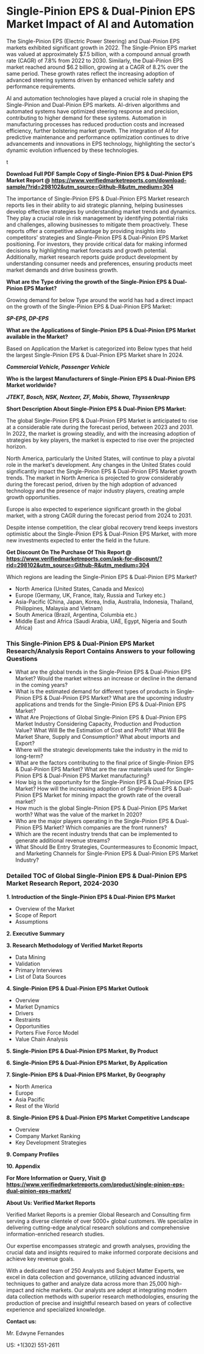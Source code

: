 <meta name="title" content="Global Single-Pinion EPS & Dual-Pinion EPS Market Impact of AI and Automation"><meta name="description" content="The Single-Pinion EPS (Electric Power Steering) and Dual-Pinion EPS markets exhibited significant growth in 2022. The Single-Pinion EPS market was valued at approximat"><meta name="title" content="Single-Pinion EPS & Dual-Pinion EPS Market Size, Share, Scope, Trends, Growth, Opportunities, Analysis, Forecast"><h1>Single-Pinion EPS & Dual-Pinion EPS Market Impact of AI and Automation</h1><p>The Single-Pinion EPS (Electric Power Steering) and Dual-Pinion EPS markets exhibited significant growth in 2022. The Single-Pinion EPS market was valued at approximately $7.5 billion, with a compound annual growth rate (CAGR) of 7.8% from 2022 to 2030. Similarly, the Dual-Pinion EPS market reached around $6.2 billion, growing at a CAGR of 8.2% over the same period. These growth rates reflect the increasing adoption of advanced steering systems driven by enhanced vehicle safety and performance requirements.</p><p>AI and automation technologies have played a crucial role in shaping the Single-Pinion and Dual-Pinion EPS markets. AI-driven algorithms and automated systems have optimized steering response and precision, contributing to higher demand for these systems. Automation in manufacturing processes has reduced production costs and increased efficiency, further bolstering market growth. The integration of AI for predictive maintenance and performance optimization continues to drive advancements and innovations in EPS technology, highlighting the sector's dynamic evolution influenced by these technologies.</p>t</p><p id="" class=""><strong>Download Full PDF Sample Copy of Single-Pinion EPS & Dual-Pinion EPS Market Report @ <a href="https://www.verifiedmarketreports.com/download-sample/?rid=298102&utm_source=Github-R&utm_medium=304" target="_blank">https://www.verifiedmarketreports.com/download-sample/?rid=298102&utm_source=Github-R&utm_medium=304</a></strong></p><p>The importance of&nbsp;Single-Pinion EPS & Dual-Pinion EPS Market research reports lies in their ability to aid strategic planning, helping businesses develop effective strategies by understanding market trends and dynamics. They play a crucial role in risk management by identifying potential risks and challenges, allowing businesses to mitigate them proactively. These reports offer a competitive advantage by providing insights into competitors' strategies and Single-Pinion EPS & Dual-Pinion EPS Market positioning. For investors, they provide critical data for making informed decisions by highlighting market forecasts and growth potential. Additionally, market research reports guide product development by understanding consumer needs and preferences, ensuring products meet market demands and drive business growth.</p><p><strong>What are the&nbsp;Type driving the growth of the Single-Pinion EPS & Dual-Pinion EPS Market?</strong></p><p id="" class="">Growing demand for below Type around the world has had a direct impact on the growth of the Single-Pinion EPS & Dual-Pinion EPS Market:</p><em><strong>SP-EPS, DP-EPS</strong></em></p><strong>What are the&nbsp;Applications&nbsp;of Single-Pinion EPS & Dual-Pinion EPS Market available in the Market?</strong></p><p id="" class="">Based on Application the Market is categorized into Below types that held the largest Single-Pinion EPS & Dual-Pinion EPS Market share In 2024.</p><em><strong>Commercial Vehicle, Passenger Vehicle</strong></em></p><strong>Who is the largest Manufacturers of Single-Pinion EPS & Dual-Pinion EPS Market worldwide?</strong></p><p><em><strong>JTEKT, Bosch, NSK, Nexteer, ZF, Mobis, Showa, Thyssenkrupp</strong></em></p><p id="" class=""><strong>Short Description About Single-Pinion EPS & Dual-Pinion EPS Market:</strong></p><p>The global Single-Pinion EPS & Dual-Pinion EPS Market is anticipated to rise at a considerable rate during the forecast period, between 2023 and 2031. In 2022, the market is growing steadily, and with the increasing adoption of strategies by key players, the market is expected to rise over the projected horizon.</p><p>North America, particularly the United States, will continue to play a pivotal role in the market's development. Any changes in the United States could significantly impact the Single-Pinion EPS & Dual-Pinion EPS Market growth trends. The market in North America is projected to grow considerably during the forecast period, driven by the high adoption of advanced technology and the presence of major industry players, creating ample growth opportunities.</p><p>Europe is also expected to experience significant growth in the global market, with a strong CAGR during the forecast period from 2024 to 2031.</p><p>Despite intense competition, the clear global recovery trend keeps investors optimistic about the Single-Pinion EPS & Dual-Pinion EPS Market, with more new investments expected to enter the field in the future.</p><p id="" class=""><strong>Get Discount On The Purchase Of This Report @ <a href="https://www.verifiedmarketreports.com/ask-for-discount/?rid=298102&utm_source=Github-R&utm_medium=304" target="_blank">https://www.verifiedmarketreports.com/ask-for-discount/?rid=298102&utm_source=Github-R&utm_medium=304</a></strong></p>Which regions are leading the Single-Pinion EPS & Dual-Pinion EPS Market?</p><ul><li>North America (United States, Canada and Mexico)</li><li>Europe (Germany, UK, France, Italy, Russia and Turkey etc.)</li><li>Asia-Pacific (China, Japan, Korea, India, Australia, Indonesia, Thailand, Philippines, Malaysia and Vietnam)</li><li>South America (Brazil, Argentina, Columbia etc.)</li><li>Middle East and Africa (Saudi Arabia, UAE, Egypt, Nigeria and South Africa)</li></ul><h3 id="" class="">This Single-Pinion EPS & Dual-Pinion EPS Market Research/Analysis Report Contains Answers to your following Questions</h3><ul><li>What are the global trends in the Single-Pinion EPS & Dual-Pinion EPS Market? Would the market witness an increase or decline in the demand in the coming years?</li><li>What is the estimated demand for different types of products in Single-Pinion EPS & Dual-Pinion EPS Market? What are the upcoming industry applications and trends for the Single-Pinion EPS & Dual-Pinion EPS Market?</li><li>What Are Projections of Global Single-Pinion EPS & Dual-Pinion EPS Market Industry Considering Capacity, Production and Production Value? What Will Be the Estimation of Cost and Profit? What Will Be Market Share, Supply and Consumption? What about imports and Export?</li><li>Where will the strategic developments take the industry in the mid to long-term?</li><li>What are the factors contributing to the final price of Single-Pinion EPS & Dual-Pinion EPS Market? What are the raw materials used for Single-Pinion EPS & Dual-Pinion EPS Market manufacturing?</li><li>How big is the opportunity for the Single-Pinion EPS & Dual-Pinion EPS Market? How will the increasing adoption of Single-Pinion EPS & Dual-Pinion EPS Market for mining impact the growth rate of the overall market?</li><li>How much is the global Single-Pinion EPS & Dual-Pinion EPS Market worth? What was the value of the market In 2020?</li><li>Who are the major players operating in the Single-Pinion EPS & Dual-Pinion EPS Market? Which companies are the front runners?</li><li>Which are the recent industry trends that can be implemented to generate additional revenue streams?</li><li>What Should Be Entry Strategies, Countermeasures to Economic Impact, and Marketing Channels for Single-Pinion EPS & Dual-Pinion EPS Market Industry?</li></ul><h3 id="" class="">Detailed TOC of Global Single-Pinion EPS & Dual-Pinion EPS Market Research Report, 2024-2030</h3><p id="" class=""><strong>1. Introduction of the Single-Pinion EPS & Dual-Pinion EPS Market</strong></p><ul><li>Overview of the Market</li><li>Scope of Report</li><li>Assumptions</li></ul><p id="" class=""><strong>2. Executive Summary</strong></p><p id="" class=""><strong>3. Research Methodology of Verified Market Reports</strong></p><ul><li>Data Mining</li><li>Validation</li><li>Primary Interviews</li><li>List of Data Sources</li></ul><p id="" class=""><strong>4. Single-Pinion EPS & Dual-Pinion EPS Market Outlook</strong></p><ul><li>Overview</li><li>Market Dynamics</li><li>Drivers</li><li>Restraints</li><li>Opportunities</li><li>Porters Five Force Model</li><li>Value Chain Analysis</li></ul><p id="" class=""><strong>5. Single-Pinion EPS & Dual-Pinion EPS Market, By Product</strong></p><p id="" class=""><strong>6. Single-Pinion EPS & Dual-Pinion EPS Market, By Application</strong></p><p id="" class=""><strong>7. Single-Pinion EPS & Dual-Pinion EPS Market, By Geography</strong></p><ul><li>North America</li><li>Europe</li><li>Asia Pacific</li><li>Rest of the World</li></ul><p id="" class=""><strong>8. Single-Pinion EPS & Dual-Pinion EPS Market Competitive Landscape</strong></p><ul><li>Overview</li><li>Company Market Ranking</li><li>Key Development Strategies</li></ul><p id="" class=""><strong>9. Company Profiles</strong></p><p id="" class=""><strong>10. Appendix</strong></p><p id="" class=""><strong>For More Information or Query, Visit @ <a href="https://www.verifiedmarketreports.com/product/single-pinion-eps-dual-pinion-eps-market/" target="_blank">https://www.verifiedmarketreports.com/product/single-pinion-eps-dual-pinion-eps-market/</a></strong></p><p id="" class=""><strong>About Us: Verified Market Reports</strong></p><p id="" class="">Verified Market Reports is a premier Global Research and Consulting firm serving a diverse clientele of over 5000+ global customers. We specialize in delivering cutting-edge analytical research solutions and comprehensive information-enriched research studies.</p><p id="" class="">Our expertise encompasses strategic and growth analyses, providing the crucial data and insights required to make informed corporate decisions and achieve key revenue goals.</p><p id="" class="">With a dedicated team of 250 Analysts and Subject Matter Experts, we excel in data collection and governance, utilizing advanced industrial techniques to gather and analyze data across more than 25,000 high-impact and niche markets. Our analysts are adept at integrating modern data collection methods with superior research methodologies, ensuring the production of precise and insightful research based on years of collective experience and specialized knowledge.</p><p id="" class=""><strong>Contact us:</strong></p><p id="" class="">Mr. Edwyne Fernandes</p><p id="" class="">US: +1(302) 551-2611</p>